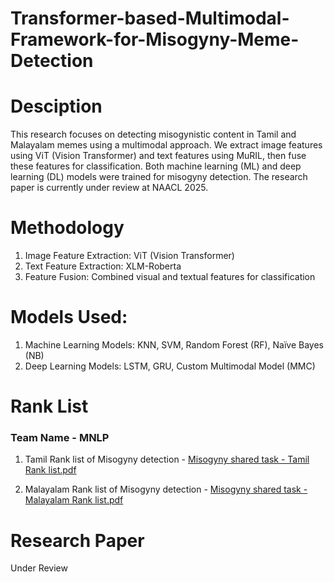 # Transformer-based-Multimodal-Framework-for-Misogyny-Meme-Detection

# Desciption
This research focuses on detecting misogynistic content in Tamil and Malayalam memes using a multimodal approach. We extract image features using ViT (Vision Transformer) and text features using MuRIL, then fuse these features for classification. Both machine learning (ML) and deep learning (DL) models were trained for misogyny detection. The research paper is currently under review at NAACL 2025.

# Methodology
1. Image Feature Extraction: ViT (Vision Transformer)
2. Text Feature Extraction: XLM-Roberta
3. Feature Fusion: Combined visual and textual features for classification
   
# Models Used:
1. Machine Learning Models: KNN, SVM, Random Forest (RF), Naïve Bayes (NB)
2. Deep Learning Models: LSTM, GRU, Custom Multimodal Model (MMC)

# Rank List
### Team Name - MNLP
1. Tamil Rank list of Misogyny detection - [Misogyny shared task - Tamil Rank list.pdf](https://github.com/user-attachments/files/19090596/Misogyny.shared.task.-.Tamil.Rank.list.pdf)

2. Malayalam Rank list of Misogyny detection - [Misogyny shared task - Malayalam Rank list.pdf](https://github.com/user-attachments/files/19090593/Misogyny.shared.task.-.Malayalam.Rank.list.pdf)

   
# Research Paper
Under Review
